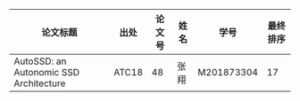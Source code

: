 | 论文标题                                                   | 出处   | 论文号 | 姓名   | 学号       | 最终排序 |
| ---------------------------------------------------------- | ------ | ------ | ------ | ---------- | -------- |
| AutoSSD: an Autonomic SSD Architecture| ATC18  | 48     | 张翔 | M201873304 | 17        |

